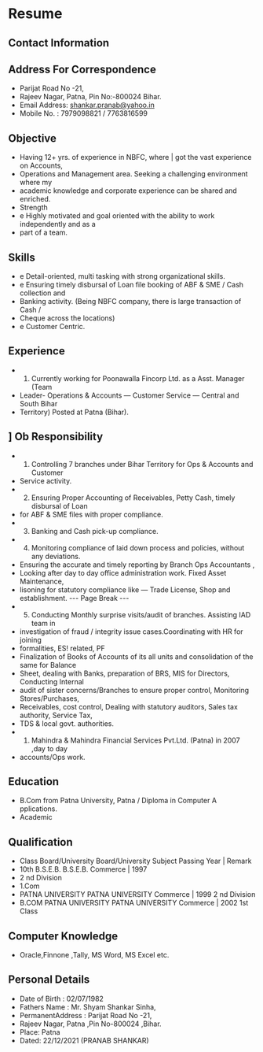# Resume

## Contact Information



## Address For Correspondence

* Parijat Road No -21,
* Rajeev Nagar, Patna, Pin No:-800024 Bihar.
* Email Address: shankar.pranab@yahoo.in
* Mobile No. : 7979098821 / 7763816599


## Objective

* Having 12+ yrs. of experience in NBFC, where | got the vast experience on Accounts,
* Operations and Management area. Seeking a challenging environment where my
* academic knowledge and corporate experience can be shared and enriched.
* Strength
* e Highly motivated and goal oriented with the ability to work independently and as a
* part of a team.


## Skills

* e Detail-oriented, multi tasking with strong organizational skills.
* e Ensuring timely disbursal of Loan file booking of ABF & SME / Cash collection and
* Banking activity. (Being NBFC company, there is large transaction of Cash /
* Cheque across the locations)
* e Customer Centric.


## Experience

* 1) Currently working for Poonawalla Fincorp Ltd. as a Asst. Manager (Team
* Leader- Operations & Accounts — Customer Service — Central and South Bihar
* Territory) Posted at Patna (Bihar).


## ] Ob Responsibility

* 1) Controlling 7 branches under Bihar Territory for Ops & Accounts and Customer
* Service activity.
* 2) Ensuring Proper Accounting of Receivables, Petty Cash, timely disbursal of Loan
* for ABF & SME files with proper compliance.
* 3) Banking and Cash pick-up compliance.
* 4) Monitoring compliance of laid down process and policies, without any deviations.
* Ensuring the accurate and timely reporting by Branch Ops Accountants ,
* Looking after day to day office administration work. Fixed Asset Maintenance,
* lisoning for statutory compliance like — Trade License, Shop and establishment.
--- Page Break ---
* 5) Conducting Monthly surprise visits/audit of branches. Assisting IAD team in
* investigation of fraud / integrity issue cases.Coordinating with HR for joining
* formalities, ES! related, PF
* Finalization of Books of Accounts of its all units and consolidation of the same for Balance
* Sheet, dealing with Banks, preparation of BRS, MIS for Directors, Conducting Internal
* audit of sister concerns/Branches to ensure proper control, Monitoring Stores/Purchases,
* Receivables, cost control, Dealing with statutory auditors, Sales tax authority, Service Tax,
* TDS & local govt. authorities.
* 1) Mahindra & Mahindra Financial Services Pvt.Ltd. (Patna) in 2007 ,day to day
* accounts/Ops work.


## Education

* B.Com from Patna University, Patna / Diploma in Computer A pplications.
* Academic


## Qualification

* Class Board/University Board/University Subject Passing Year | Remark
* 10th B.S.E.B. B.S.E.B. Commerce | 1997
* 2 nd Division
* 1.Com
* PATNA UNIVERSITY PATNA UNIVERSITY Commerce | 1999 2 nd Division
* B.COM PATNA UNIVERSITY PATNA UNIVERSITY Commerce | 2002 1st Class


## Computer Knowledge

* Oracle,Finnone ,Tally, MS Word, MS Excel etc.


## Personal Details

* Date of Birth : 02/07/1982
* Fathers Name : Mr. Shyam Shankar Sinha,
* PermanentAddress : Parijat Road No -21,
* Rajeev Nagar, Patna ,Pin No-800024 ,Bihar.
* Place: Patna
* Dated: 22/12/2021 (PRANAB SHANKAR)

